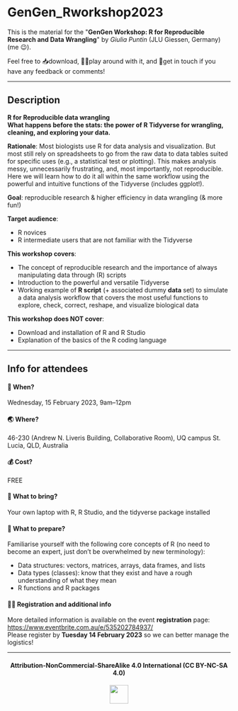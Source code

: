 # GenGen_Rworkshop2023

This is the material for the "**GenGen Workshop: R for Reproducible Research and Data Wrangling**" by *Giulia Puntin* (JLU Giessen, Germany) (me 😉).     


Feel free to 📥download, 🐱‍💻play around with it, and 💬get in touch if you have any feedback or comments!

----------------------------------

## Description
**R for Reproducible data wrangling**     
**What happens before the stats: the power of R Tidyverse for wrangling, cleaning, and exploring your data.**

**Rationale**: Most biologists use R for data analysis and visualization. But most still rely on spreadsheets to go from the raw data to data tables suited for specific uses (e.g., a statistical test or plotting). This makes analysis messy, unnecessarily frustrating, and, most importantly, not reproducible. Here we will learn how to do it all within the same workflow using the powerful and intuitive functions of the Tidyverse (includes ggplot!).

**Goal**: reproducible research & higher efficiency in data wrangling (& more fun!)

**Target audience**:
+ R novices
+ R intermediate users that are not familiar with the Tidyverse

**This workshop covers**:
+ The concept of reproducible research and the importance of always manipulating data through (R) scripts
+ Introduction to the powerful and versatile Tidyverse
+ Working example of **R script** (+ associated dummy **data** set) to simulate a data analysis workflow that covers the most useful functions to explore, check, correct, reshape, and visualize biological data

**This workshop does NOT cover**:
+ Download and installation of R and R Studio
+ Explanation of the basics of the R coding language


------------------------------------------------
## Info for attendees

#### 📅 When? 
Wednesday, 15 February 2023, 9am–12pm

#### 🌏 Where? 
46-230 (Andrew N. Liveris Building, Collaborative Room), UQ campus St. Lucia, QLD, Australia

#### 💰 Cost? 
FREE

#### 🧳 What to bring? 
Your own laptop with R, R Studio, and the tidyverse package installed

#### 📜 What to prepare?
Familiarise yourself with the following core concepts of R (no need to become an expert, just don’t be overwhelmed by new terminology):
+ Data structures: vectors, matrices, arrays, data frames, and lists
+ Data types (classes): know that they exist and have a rough understanding of what they mean
+ R functions and R packages

#### ✍🏽 Registration and additional info 
More detailed information is available on the event **registration** page: https://www.eventbrite.com.au/e/535202784937/     
Please register by **Tuesday 14 February 2023** so we can better manage the logistics!

-------------------------------------
<div align="center">
  <h4>Attribution-NonCommercial-ShareAlike 4.0 International (CC BY-NC-SA 4.0)</h4>
<div style="width:300px; height:200px">
<img src=https://camo.githubusercontent.com/00f7814990f36f84c5ea74cba887385d8a2f36be/68747470733a2f2f646f63732e636c6f7564706f7373652e636f6d2f696d616765732f63632d62792d6e632d73612e706e67 alt="" height="42">
</div>

